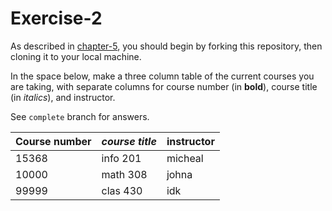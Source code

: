# Exercise-2

As described in [chapter-5](https://info201-s17.github.io/book/introduction-to-git-and-github.html), you should begin by forking this repository, then cloning it to your local machine.

In the space below, make a three column table of the current courses you are taking, with separate columns for course number (in **bold**), course title (in _italics_), and instructor.

See `complete` branch for answers.

**Course number** | _course title_ | instructor
--- | --- | ---
15368 | info 201 | micheal 
10000 | math 308 | johna
99999 | clas 430 | idk

